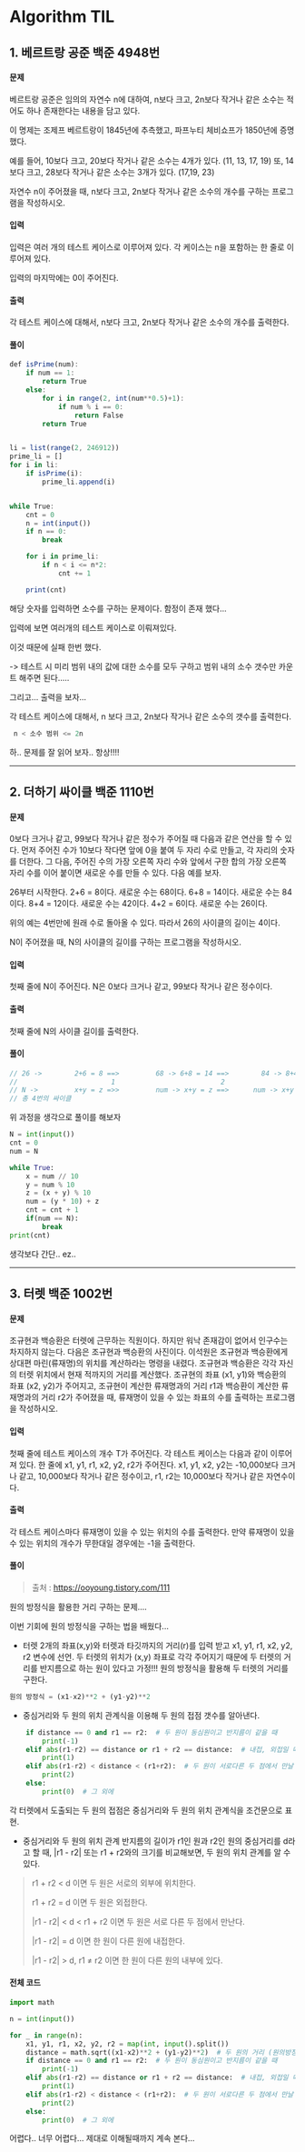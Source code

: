 # Algorithm TIL

## 1. 베르트랑 공준 백준 4948번

#### 문제

베르트랑 공준은 임의의 자연수 n에 대하여, n보다 크고, 2n보다 작거나 같은 소수는 적어도 하나 존재한다는 내용을 담고 있다.

이 명제는 조제프 베르트랑이 1845년에 추측했고, 파프누티 체비쇼프가 1850년에 증명했다.

예를 들어, 10보다 크고, 20보다 작거나 같은 소수는 4개가 있다. (11, 13, 17, 19) 또, 14보다 크고, 28보다 작거나 같은 소수는 3개가 있다. (17,19, 23)

자연수 n이 주어졌을 때, n보다 크고, 2n보다 작거나 같은 소수의 개수를 구하는 프로그램을 작성하시오.

#### 입력

입력은 여러 개의 테스트 케이스로 이루어져 있다. 각 케이스는 n을 포함하는 한 줄로 이루어져 있다.

입력의 마지막에는 0이 주어진다.

#### 출력

각 테스트 케이스에 대해서, n보다 크고, 2n보다 작거나 같은 소수의 개수를 출력한다.

#### 풀이

```jsx
def isPrime(num):
    if num == 1:
        return True
    else:
        for i in range(2, int(num**0.5)+1):
            if num % i == 0:
                return False
        return True


li = list(range(2, 246912))
prime_li = []
for i in li:
    if isPrime(i):
        prime_li.append(i)


while True:
    cnt = 0
    n = int(input())
    if n == 0:
        break

    for i in prime_li:
        if n < i <= n*2:
            cnt += 1

    print(cnt)
```

해당 숫자를 입력하면 소수를 구하는 문제이다.
함정이 존재 했다...

입력에 보면 여러개의 테스트 케이스로 이뤄져있다.

이것 때문에 실패 한번 했다.

-> 테스트 시 미리 범위 내의 값에 대한 소수를 모두 구하고 범위 내의 소수 갯수만 카운트 해주면 된다.....

그리고... 출력을 보자...

각 테스트 케이스에 대해서, n 보다 크고, 2n보다 작거나 같은 소수의 갯수를 출력한다.

```jsx
 n < 소수 범위 <= 2n
```

하.. 문제를 잘 읽어 보자.. 항상!!!!

---

## 2. 더하기 싸이클 백준 1110번

#### 문제

0보다 크거나 같고, 99보다 작거나 같은 정수가 주어질 때 다음과 같은 연산을 할 수 있다. 먼저 주어진 수가 10보다 작다면 앞에 0을 붙여 두 자리 수로 만들고, 각 자리의 숫자를 더한다. 그 다음, 주어진 수의 가장 오른쪽 자리 수와 앞에서 구한 합의 가장 오른쪽 자리 수를 이어 붙이면 새로운 수를 만들 수 있다. 다음 예를 보자.

26부터 시작한다. 2+6 = 8이다. 새로운 수는 68이다. 6+8 = 14이다. 새로운 수는 84이다. 8+4 = 12이다. 새로운 수는 42이다. 4+2 = 6이다. 새로운 수는 26이다.

위의 예는 4번만에 원래 수로 돌아올 수 있다. 따라서 26의 사이클의 길이는 4이다.

N이 주어졌을 때, N의 사이클의 길이를 구하는 프로그램을 작성하시오.

#### 입력

첫째 줄에 N이 주어진다. N은 0보다 크거나 같고, 99보다 작거나 같은 정수이다.

#### 출력

첫째 줄에 N의 사이클 길이를 출력한다.

#### 풀이

```jsx
// 26 ->        2+6 = 8 ==>         68 -> 6+8 = 14 ==>        84 -> 8+4 ==>         12 -> 4+2 ==>         26
//                       1                          2                    3                     4
// N ->         x+y = z =>>         num -> x+y = z ==>      num -> x+y = z ==>      num -> x+y = z ==>    num = N
// 총 4번의 싸이클
```

위 과정을 생각으로 풀이를 해보자

```python
N = int(input())
cnt = 0
num = N

while True:
    x = num // 10
    y = num % 10
    z = (x + y) % 10
    num = (y * 10) + z
    cnt = cnt + 1
    if(num == N):
        break
print(cnt)
```

생각보다 간단..
ez..

---

## 3. 터렛 백준 1002번

#### 문제

조규현과 백승환은 터렛에 근무하는 직원이다.
하지만 워낙 존재감이 없어서 인구수는 차지하지 않는다. 다음은 조규현과 백승환의 사진이다.
이석원은 조규현과 백승환에게 상대편 마린(류재명)의 위치를 계산하라는 명령을 내렸다.
조규현과 백승환은 각각 자신의 터렛 위치에서 현재 적까지의 거리를 계산했다.
조규현의 좌표 (x1, y1)와 백승환의 좌표 (x2, y2)가 주어지고,
조규현이 계산한 류재명과의 거리 r1과 백승환이 계산한 류재명과의 거리 r2가 주어졌을 때,
류재명이 있을 수 있는 좌표의 수를 출력하는 프로그램을 작성하시오.

#### 입력

첫째 줄에 테스트 케이스의 개수 T가 주어진다. 각 테스트 케이스는 다음과 같이 이루어져 있다.
한 줄에 x1, y1, r1, x2, y2, r2가 주어진다. x1, y1, x2, y2는 -10,000보다 크거나 같고,
10,000보다 작거나 같은 정수이고, r1, r2는 10,000보다 작거나 같은 자연수이다.

#### 출력

각 테스트 케이스마다 류재명이 있을 수 있는 위치의 수를 출력한다.
만약 류재명이 있을 수 있는 위치의 개수가 무한대일 경우에는 -1을 출력한다.

#### 풀이

> 출처 : https://ooyoung.tistory.com/111

원의 방정식을 활용한 거리 구하는 문제....

이번 기회에 원의 방정식을 구하는 법을 배웠다...

- 터렛 2개의 좌표(x,y)와 터렛과 타깃까지의 거리(r)를 입력 받고 x1, y1, r1, x2, y2, r2 변수에 선언.
  두 터렛의 위치가 (x,y) 좌표로 각각 주어지기 때문에 두 터렛의 거리를 반지름으로 하는 원이 있다고 가정!!!
  원의 방정식을 활용해 두 터렛의 거리를 구한다.

```jsx
원의 방정식 = (x1-x2)**2 + (y1-y2)**2
```

- 중심거리와 두 원의 위치 관계식을 이용해 두 원의 접점 갯수를 알아낸다.

```python
    if distance == 0 and r1 == r2:  # 두 원이 동심원이고 반지름이 같을 때
        print(-1)
    elif abs(r1-r2) == distance or r1 + r2 == distance:  # 내접, 외접일 때
        print(1)
    elif abs(r1-r2) < distance < (r1+r2):  # 두 원이 서로다른 두 점에서 만날 때
        print(2)
    else:
        print(0)  # 그 외에
```

각 터렛에서 도출되는 두 원의 접점은 중심거리와 두 원의 위치 관계식을 조건문으로 표현.

- 중심거리와 두 원의 위치 관계
  반지름의 길이가 r1인 원과 r2인 원의 중심거리를 d라고 할 때, |r1 - r2| 또는 r1 + r2와의 크기를 비교해보면, 두 원의 위치 관계를 알 수 있다.

> r1 + r2 < d 이면 두 원은 서로의 외부에 위치한다.
>
> r1 + r2 = d 이면 두 원은 외접한다.
>
> |r1 - r2| < d < r1 + r2 이면 두 원은 서로 다른 두 점에서 만난다.
>
> |r1 - r2| = d 이면 한 원이 다른 원에 내접한다.
>
> |r1 - r2| > d, r1 ≠ r2 이면 한 원이 다른 원의 내부에 있다.

#### 전체 코드

```python
import math

n = int(input())

for _ in range(n):
    x1, y1, r1, x2, y2, r2 = map(int, input().split())
    distance = math.sqrt((x1-x2)**2 + (y1-y2)**2)  # 두 원의 거리 (원의방정식활용)
    if distance == 0 and r1 == r2:  # 두 원이 동심원이고 반지름이 같을 때
        print(-1)
    elif abs(r1-r2) == distance or r1 + r2 == distance:  # 내접, 외접일 때
        print(1)
    elif abs(r1-r2) < distance < (r1+r2):  # 두 원이 서로다른 두 점에서 만날 때
        print(2)
    else:
        print(0)  # 그 외에
```

어렵다.. 너무 어렵다... 제대로 이해될때까지 계속 본다...
